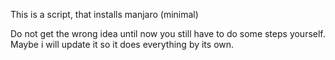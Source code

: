 This is a script, that installs manjaro (minimal)

Do not get the wrong idea until now you still have to do some steps yourself. Maybe i will update it so it does everything by its own.
